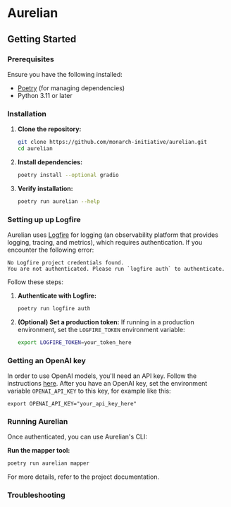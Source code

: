 # Aurelian

## Getting Started

### Prerequisites

Ensure you have the following installed:

- [Poetry](https://python-poetry.org/docs/#installation) (for managing dependencies)
- Python 3.11 or later

### Installation

1. **Clone the repository:**
   ```sh
   git clone https://github.com/monarch-initiative/aurelian.git
   cd aurelian
   ```
2. **Install dependencies:**
   ```sh
   poetry install --optional gradio
   ```
3. **Verify installation:**
   ```sh
   poetry run aurelian --help
   ```

### Setting up up Logfire

Aurelian uses [Logfire](https://logfire.pydantic.dev/docs/why/) for logging (an observability platform that 
provides logging, tracing, and metrics), which requires 
authentication. If you encounter the following error:

```
No Logfire project credentials found.
You are not authenticated. Please run `logfire auth` to authenticate.
```

Follow these steps:

1. **Authenticate with Logfire:**
   ```sh
   poetry run logfire auth
   ```
2. **(Optional) Set a production token:** If running in a production environment, set the `LOGFIRE_TOKEN` environment variable:
   ```sh
   export LOGFIRE_TOKEN=your_token_here
   ```

### Getting an OpenAI key

In order to use OpenAI models, you'll need an API key. Follow the instructions 
[here](https://platform.openai.com/docs/quickstart). After you have an OpenAI key,
set the environment variable `OPENAI_API_KEY` to this key, for example like this:

```
export OPENAI_API_KEY="your_api_key_here"
```

### Running Aurelian

Once authenticated, you can use Aurelian's CLI:

**Run the mapper tool:**
   ```sh
   poetry run aurelian mapper
   ```

For more details, refer to the project documentation.


### Troubleshooting 


